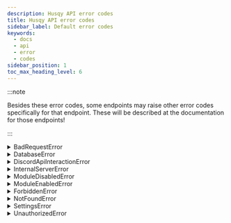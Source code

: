 ```yaml
---
description: Husqy API error codes
title: Husqy API error codes
sidebar_label: Default error codes
keywords:
  - docs
  - api
  - error
  - codes
sidebar_position: 1
toc_max_heading_level: 6
---
```


:::note

Besides these error codes, some endpoints may raise other error codes specifically for that endpoint. These will be described at the documentation for those endpoints!

:::

<details>
  <summary>BadRequestError</summary>

Returned when a request is send that is not conform the desired query parameters or body data.

Returns:

```
{
  "success": False,
  "data": {},
  "error": {
      "code": 400,
      "message": "Bad Request Error! No data found in request!",
  },
}
```

</details>

<details>
  <summary>DatabaseError</summary>

Returned when an interaction with Husqy's database failes causing the Husqy API not being able to handle the request correctly.

Returns:

```
{
  "success": False,
  "data": {},
  "error": {
      "code": 802,
      "message": "Unable to edit the database for the guild!",
  },
}
```

</details>

<details>
  <summary>DiscordApiInteractionError</summary>

Returned when an interaction with the Discord API fails causing the Husqy API not being able to handle the request correctly.

Returns:

```
{
  "success": False,
  "data": {},
  "error": {
      "code": 804,
      "message": "Got an error interacting with the Discord API. Does Husqy have the right permissions?",
  },
}
```

</details>

<details>
  <summary>InternalServerError</summary>

Returned when the Husqy API is not able to successfully handle the request, which is not directly known. When this error keeps occuring, please let us know!

Returns:

```
{
  "success": False,
  "data": {},
  "error": {
      "code": 500,
      "message": "Internal Server Error! Something went wrong, please retry or contact our support!",
  },
}
```

</details><details>
  <summary>ModuleDisabledError</summary>

Returns when a request is done to a Module Husqy API but the request cannot be handled because the module is disabled.

Returns:

```
{
  "success": False,
  "data": {},
  "error": {
      "code": 800,
      "message": "This module is disabled for this guild!",
  },
}
```

</details>

<details>
  <summary>ModuleEnabledError</summary>

Returns when a request is done to a Module Husqy API but the request cannot be handled because the module is enabled.

Returns:

```
{
  "success": False,
  "data": {},
  "error": {
      "code": 801,
      "message": "This module is enabled for this guild!",
  },
}
```

</details>

<details>
  <summary>ForbiddenError</summary>

Returns when you do not have access to the resource but are authenticated.

Returns:

```
{
  "success": False,
  "data": {},
  "error": {
      "code": 403,
      "message": "Forbidden! You are not allowed to access this resource!",
  },
}
```

</details>

<details>
  <summary>NotFoundError</summary>

Returns when a page is not found.

Returns:

```
{
  "success": False,
  "data": {},
  "error": {
      "code": 404,
      "message": "Not Found! The requested URL does not exist!",
  },
}
```

</details>

<details>
  <summary>SettingsError</summary>

Returns when the settings value of a fetched settings is not what the Husqy API expects its to be.

Returns:

```
{
  "success": False,
  "data": {},
  "error": {
      "code": 801,
      "message": "Unable to fetch the settings of the guild!",
  },
}
```

</details>

<details>
  <summary>UnauthorizedError</summary>

Returns when the person or application making the request is not authorized to make the request.

Returns:

```
{
  "success": False,
  "data": {},
  "error": {
      "code": 401,
      "message": "Unauthorized! You are not allowed to access this endpoint",
  },
}
```

</details>